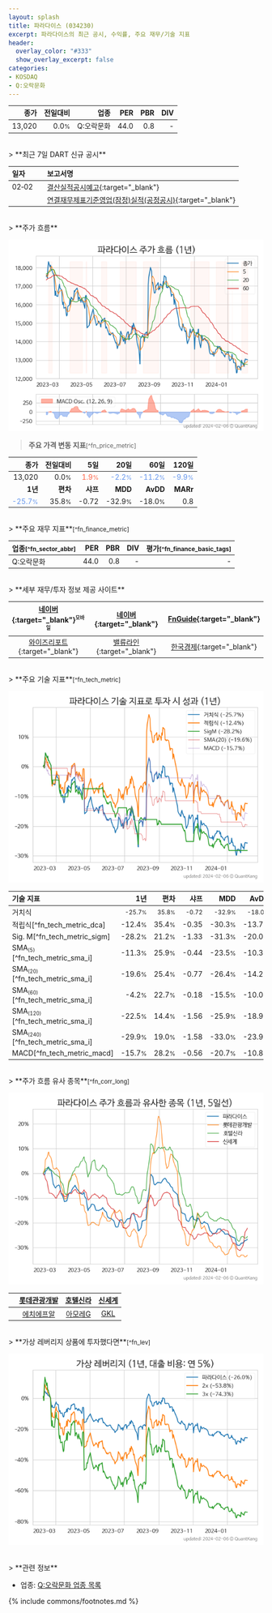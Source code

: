 ```yaml
---
layout: splash
title: 파라다이스 (034230)
excerpt: 파라다이스의 최근 공시, 수익률, 주요 재무/기술 지표
header:
  overlay_color: "#333"
  show_overlay_excerpt: false
categories:
- KOSDAQ
- Q:오락문화
---
```


| **종가** | **전일대비** | **업종** | **PER** | **PBR** | **DIV** |
| -------: | -----------: | -------: | ------: | ------: | ------: |
| 13,020 | 0.0<small>%</small> | Q:오락문화 | 44.0 | 0.8 | - |

<!-- more -->

<br>
> **최근 7일 DART 신규 공시**<a id="dart"></a>

| **일자** |      | **보고서명** |
| :------- | :--- | :----------- |
| 02&#x2011;02 | | [결산실적공시예고](https://dart.fss.or.kr/dsaf001/main.do?rcpNo=20240202900280){:target="_blank"} |
|  | | [연결재무제표기준영업(잠정)실적(공정공시)](https://dart.fss.or.kr/dsaf001/main.do?rcpNo=20240202900137){:target="_blank"} |

<br>
> **주가 흐름**<a id="price"></a>

![034230](/stock/images/034230.png)

> **주요 가격 변동 지표**<small>[^fn_price_metric]</small>

| **종가** | **전일대비** | **5일** | **20일** | **60일** | **120일** |
| -------: | -----------: | ------: | -------: | -------: | --------: |
| 13,020 | 0.0<small>%</small> | <span style="color: tomato">1.9<small>%</small></span> | <span style="color: cornflowerblue">-2.2<small>%</small></span> | <span style="color: cornflowerblue">-11.2<small>%</small></span> | <span style="color: cornflowerblue">-9.9<small>%</small></span> |
| **1년** | **편차** | **샤프** | **MDD** | **AvDD** | **MARr** |
| <span style="color: cornflowerblue">-25.7<small>%</small></span> | 35.8<small>%</small> | -0.72 | -32.9<small>%</small> | -18.0<small>%</small> | 0.8 |

<br>
> **주요 재무 지표**<small>[^fn_finance_metric]</small>

| **업종**<small>[^fn_sector_abbr]</small> | **PER** | **PBR** | **DIV** | **평가**<small>[^fn_finance_basic_tags]</small> |
| :--------------------------------------- | ------: | ------: | ------: | ----------------------------------------------: |
| Q:오락문화 | 44.0 | 0.8 | - | - |

<br>
> **세부 재무/투자 정보 제공 사이트**

| [네이버](https://m.stock.naver.com/domestic/stock/034230/finance/summary){:target="_blank"}<sup><small>모바일</small></sup> | [네이버](https://finance.naver.com/item/coinfo.naver?code=034230){:target="_blank"} | [FnGuide](https://comp.fnguide.com/SVO2/ASP/SVD_Invest.asp?gicode=A034230&MenuYn=Y){:target="_blank"} |
| :---: | :---: | :---: |
| [와이즈리포트](https://comp.wisereport.co.kr/company/c1040001.aspx?cmp_cd=034230){:target="_blank"} | [밸류라인](https://www.valueline.co.kr/finance/summary/034230){:target="_blank"} | [한국경제](https://markets.hankyung.com/stock/034230/financial-summary){:target="_blank"} |

<br>
> **주요 기술 지표**<small>[^fn_tech_metric]</small>


![034230](/stock/images/034230_tech.png)

| **기술 지표** | **1년** | **편차** | **샤프** | **MDD** | **AvDD** |
| :------------ | ------: | -----------: | -------: | ------: | -------: |
| 거치식 | <small>-25.7<small>%</small></small> | <small>35.8<small>%</small></small> | <small>-0.72</small> | <small>-32.9<small>%</small></small> | <small>-18.0<small>%</small></small> |
| 적립식[^fn_tech_metric_dca] | -12.4<small>%</small> | 35.4<small>%</small> | -0.35 | -30.3<small>%</small> | -13.7<small>%</small> |
| Sig. M[^fn_tech_metric_sigm] | -28.2<small>%</small> | 21.2<small>%</small> | -1.33 | -31.3<small>%</small> | -20.0<small>%</small> |
| SMA<small><sub>(5)</sub></small>[^fn_tech_metric_sma_i] | -11.3<small>%</small> | 25.9<small>%</small> | -0.44 | -23.5<small>%</small> | -10.3<small>%</small> |
| SMA<small><sub>(20)</sub></small>[^fn_tech_metric_sma_i] | -19.6<small>%</small> | 25.4<small>%</small> | -0.77 | -26.4<small>%</small> | -14.2<small>%</small> |
| SMA<small><sub>(60)</sub></small>[^fn_tech_metric_sma_i] | -4.2<small>%</small> | 22.7<small>%</small> | -0.18 | -15.5<small>%</small> | -10.0<small>%</small> |
| SMA<small><sub>(120)</sub></small>[^fn_tech_metric_sma_i] | -22.5<small>%</small> | 14.4<small>%</small> | -1.56 | -25.9<small>%</small> | -18.9<small>%</small> |
| SMA<small><sub>(240)</sub></small>[^fn_tech_metric_sma_i] | -29.9<small>%</small> | 19.0<small>%</small> | -1.58 | -33.0<small>%</small> | -23.9<small>%</small> |
| MACD[^fn_tech_metric_macd] | -15.7<small>%</small> | 28.2<small>%</small> | -0.56 | -20.7<small>%</small> | -10.8<small>%</small> |

<br>
> **주가 흐름 유사 종목**<a id="corr"></a><small>[^fn_corr_long]</small>

![034230](/stock/images/034230_corr.png)

|       | [롯데관광개발](/032350/) | [호텔신라](/008770/) | [신세계](/004170/) |
| :---: | :------------------------------------: | :------------------------------------: | :------------------------------------: |
|       | [에치에프알](/230240/) | [아모레G](/002790/) | [GKL](/114090/) |

<br>
> **가상 레버리지 상품에 투자했다면**<a id="2x"></a><small>[^fn_lev]</small>

![034230](/stock/images/034230_2x.png)

<br>
> **관련 정보**

- 업종: [Q:오락문화 업종 목록](/stats/sector/kosdaq_업종_오락문화_종목/)

{% include commons/footnotes.md %}